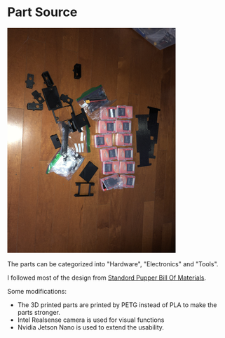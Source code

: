# Part Source

<img src="assets/parts.JPG" style="zoom:50%;" />

The parts can be categorized into "Hardware", "Electronics" and "Tools".

I followed most of the design from [Standord Pupper Bill Of Materials](https://docs.google.com/spreadsheets/d/1zZ2e00XdzA7zwb35Ly_HdzfDJcsxMIR_5vjwnf-KW70/edit#gid=226982759).

Some modifications:

- The 3D printed parts are printed by PETG instead of PLA to make the parts stronger.
- Intel Realsense camera is used for visual functions
- Nvidia Jetson Nano is used to extend the usability.